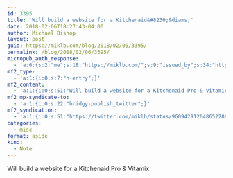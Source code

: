 ```yaml
---
id: 3395
title: 'Will build a website for a Kitchenaid&#8230;&diams;'
date: 2018-02-06T18:27:43-04:00
author: Michael Bishop
layout: post
guid: https://miklb.com/blog/2018/02/06/3395/
permalink: /blog/2018/02/06/3395/
micropub_auth_response:
  - 'a:6:{s:2:"me";s:18:"https://miklb.com/";s:9:"issued_by";s:34:"https://tokens.indieauth.com/token";s:9:"client_id";s:21:"https://quill.p3k.io/";s:9:"issued_at";s:10:"1515785966";s:5:"scope";s:13:"create update";s:5:"nonce";s:10:"1033266350";}'
mf2_type:
  - 'a:1:{i:0;s:7:"h-entry";}'
mf2_content:
  - 'a:1:{i:0;s:51:"Will build a website for a Kitchenaid Pro & Vitamix";}'
mf2_mp-syndicate-to:
  - 'a:1:{i:0;s:22:"bridgy-publish_twitter";}'
mf2_syndication:
  - 'a:1:{i:0;s:51:"https://twitter.com/miklb/status/960942912048652289";}'
categories:
  - misc
format: aside
kind:
  - Note
---
```

<div class="e-content">
Will build a website for a Kitchenaid Pro &amp; Vitamix
</div>